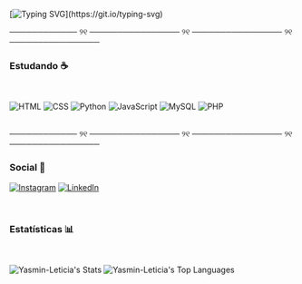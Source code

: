 
[![Typing SVG](https://readme-typing-svg.herokuapp.com?font=Fira+Code&pause=1000&color=F787AF&width=435&lines=Ol%C3%A1%2C+meu+nome+%C3%A9+Yasmin+Let%C3%ADcia.;Tenho+18+anos.)](https://git.io/typing-svg)

──────────── ୨୧ ──────────────── ୨୧ ──────────────── ୨୧ ──────────────── 
<br>

### Estudando ☕
<br>

![HTML](https://img.shields.io/badge/HTML-ffffff?style=for-the-badge&logo=html5&logoColor=FF69B4)
![CSS](https://img.shields.io/badge/CSS-ffffff?style=for-the-badge&logo=css3&logoColor=FF69B4)
![Python](https://img.shields.io/badge/Python-ffffff?style=for-the-badge&logo=python&logoColor=FF69B4)
![JavaScript](https://img.shields.io/badge/JavaScript-ffffff?style=for-the-badge&logo=javascript&logoColor=FF69B4)
![MySQL](https://img.shields.io/badge/MySQL-ffffff?style=for-the-badge&logo=mysql&logoColor=FF69B4)
![PHP](https://img.shields.io/badge/PHP-ffffff?style=for-the-badge&logo=php&logoColor=FF69B4)



<br>
──────────── ୨୧ ──────────────── ୨୧ ──────────────── ୨୧ ──────────────── 
<br>

### Social 🌸
[![Instagram](https://img.shields.io/badge/Instagram-ffffff?style=for-the-badge&logo=instagram&logoColor=FF69B4)](https://www.instagram.com/iluviyun/)
[![LinkedIn](https://img.shields.io/badge/LinkedIn-ffffff?style=for-the-badge&logo=linkedin&logoColor=FF69B4)](https://www.linkedin.com/in/yasmin-letícia-9778b6202/)

<br>

### Estatísticas 📊

<br>

<div align="left">

![Yasmin-Leticia's Stats](https://github-readme-stats.vercel.app/api?username=Yasmin-Leticia&theme=buefy&show_icons=true&hide_border=true&count_private=true)
![Yasmin-Leticia's Top Languages](https://github-readme-stats.vercel.app/api/top-langs/?username=Yasmin-Leticia&theme=buefy&show_icons=true&hide_border=true&layout=compact)


</div>
